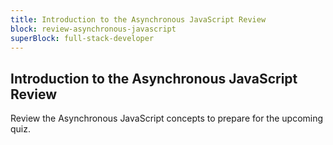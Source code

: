```yaml
---
title: Introduction to the Asynchronous JavaScript Review
block: review-asynchronous-javascript
superBlock: full-stack-developer
---
```


## Introduction to the Asynchronous JavaScript Review

Review the Asynchronous JavaScript concepts to prepare for the upcoming quiz.
